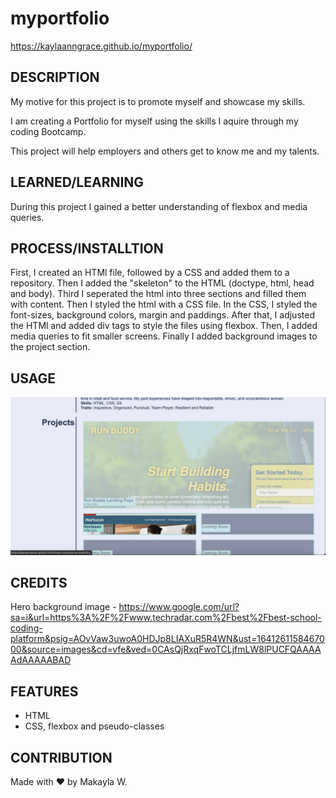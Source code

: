 # myportfolio
https://kaylaanngrace.github.io/myportfolio/

## DESCRIPTION
My motive for this project is to promote myself and showcase my skills.

I am creating a Portfolio for myself using the skills I aquire through my coding Bootcamp.

This project will help employers and others get to know me and my talents.

## LEARNED/LEARNING
During this project I gained a better understanding of flexbox and media queries.

## PROCESS/INSTALLTION
First, I created an HTMl file, followed by a CSS and added them to a repository. Then I added the "skeleton" to the HTML (doctype, html, head and body). Third I seperated the html into three sections and filled them with content. Then I styled the html with a CSS file. In the CSS, I styled the font-sizes, background colors, margin and paddings. After that, I adjusted the HTMl and added div tags to style the files using flexbox. Then, I added media queries to fit smaller screens. Finally I added background images to the project section.

## USAGE
![Hover feature](/assets/images/portfolio.png)
## CREDITS
Hero background image - https://www.google.com/url?sa=i&url=https%3A%2F%2Fwww.techradar.com%2Fbest%2Fbest-school-coding-platform&psig=AOvVaw3uwoA0HDJp8LIAXuR5R4WN&ust=1641261158467000&source=images&cd=vfe&ved=0CAsQjRxqFwoTCLjfmLW8lPUCFQAAAAAdAAAAABAD

## FEATURES
- HTML 
- CSS, flexbox and pseudo-classes
## CONTRIBUTION
Made with ❤️ by Makayla W.